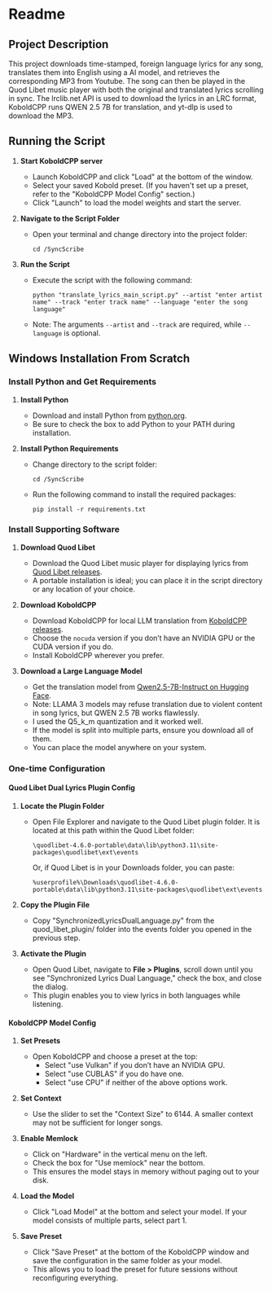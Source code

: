 # Readme

## Project Description

This project downloads time-stamped, foreign language lyrics for any song, translates them into English using a AI model, and retrieves the corresponding MP3 from Youtube. The song can then be played in the Quod Libet music player with both the original and translated lyrics scrolling in sync. The lrclib.net API is used to download the lyrics in an LRC format, KoboldCPP runs QWEN 2.5 7B for translation, and yt-dlp is used to download the MP3.

## Running the Script

1. **Start KoboldCPP server**  
   - Launch KoboldCPP and click "Load" at the bottom of the window. 
   - Select your saved Kobold preset. (If you haven't set up a preset, refer to the "KoboldCPP Model Config" section.)
   - Click "Launch" to load the model weights and start the server.

2. **Navigate to the Script Folder**  
   - Open your terminal and change directory into the project folder:  
     ```
     cd /SyncScribe
     ```

3. **Run the Script**  
   - Execute the script with the following command:
     ```
     python "translate_lyrics_main_script.py" --artist "enter artist name" --track "enter track name" --language "enter the song language"
     ```
   - Note: The arguments `--artist` and `--track` are required, while `--language` is optional.

## Windows Installation From Scratch

### Install Python and Get Requirements

1. **Install Python**  
   - Download and install Python from [python.org](https://www.python.org/downloads/release/python-3129/).  
   - Be sure to check the box to add Python to your PATH during installation.

2. **Install Python Requirements**  
   - Change directory to the script folder:
     ```
     cd /SyncScribe
     ```
   - Run the following command to install the required packages:
     ```
     pip install -r requirements.txt
     ```

### Install Supporting Software

1. **Download Quod Libet**  
   - Download the Quod Libet music player for displaying lyrics from [Quod Libet releases](https://github.com/quodlibet/quodlibet/releases/).  
   - A portable installation is ideal; you can place it in the script directory or any location of your choice.

2. **Download KoboldCPP**  
   - Download KoboldCPP for local LLM translation from [KoboldCPP releases](https://github.com/LostRuins/koboldcpp/releases/).  
   - Choose the `nocuda` version if you don’t have an NVIDIA GPU or the CUDA version if you do.  
   - Install KoboldCPP wherever you prefer.

3. **Download a Large Language Model**
   - Get the translation model from [Qwen2.5-7B-Instruct on Hugging Face](https://huggingface.co/Qwen/Qwen2.5-7B-Instruct-GGUF/tree/main).  
   - Note: LLAMA 3 models may refuse translation due to violent content in song lyrics, but QWEN 2.5 7B works flawlessly.  
   - I used the Q5_k_m quantization and it worked well.  
   - If the model is split into multiple parts, ensure you download all of them.  
   - You can place the model anywhere on your system.

### One-time Configuration

#### Quod Libet Dual Lyrics Plugin Config

1. **Locate the Plugin Folder**  
   - Open File Explorer and navigate to the Quod Libet plugin folder. It is located at this path within the Quod Libet folder:  
     ```
     \quodlibet-4.6.0-portable\data\lib\python3.11\site-packages\quodlibet\ext\events
     ```  
     Or, if Quod Libet is in your Downloads folder, you can paste:  
     ```
     %userprofile%\Downloads\quodlibet-4.6.0-portable\data\lib\python3.11\site-packages\quodlibet\ext\events
     ```

2. **Copy the Plugin File**  
   - Copy "SynchronizedLyricsDualLanguage.py" from the quod_libet_plugin/ folder into the events folder you opened in the previous step.

3. **Activate the Plugin**  
   - Open Quod Libet, navigate to **File > Plugins**, scroll down until you see "Synchronized Lyrics Dual Language," check the box, and close the dialog.  
   - This plugin enables you to view lyrics in both languages while listening.

#### KoboldCPP Model Config

1. **Set Presets**  
   - Open KoboldCPP and choose a preset at the top:  
     - Select "use Vulkan" if you don’t have an NVIDIA GPU.  
     - Select "use CUBLAS" if you do have one.  
     - Select "use CPU" if neither of the above options work.

2. **Set Context**  
   - Use the slider to set the "Context Size" to 6144. A smaller context may not be sufficient for longer songs.

3. **Enable Memlock**  
   - Click on "Hardware" in the vertical menu on the left.  
   - Check the box for "Use memlock" near the bottom.  
   - This ensures the model stays in memory without paging out to your disk.

4. **Load the Model**  
   - Click "Load Model" at the bottom and select your model. If your model consists of multiple parts, select part 1.

5. **Save Preset**  
   - Click "Save Preset" at the bottom of the KoboldCPP window and save the configuration in the same folder as your model.  
   - This allows you to load the preset for future sessions without reconfiguring everything.

